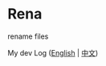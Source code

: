 # Rena
rename files

My dev Log ([English](../Rena/blob/main/MYROAD.md) | [中文](../Rena/blob/main/MYROAD-ZH.md))
